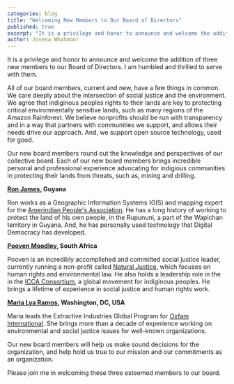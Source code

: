```yaml
---
categories: blog
title: "Welcoming New Members to Our Board of Directors"
published: true
excerpt: "It is a privilege and honor to announce and welcome the addition of three new members to our Board of Directors."
author: Jovena Whatmoor
---
```

It is a privilege and honor to announce and welcome the addition of three new
members to our Board of Directors. I am humbled and thrilled to serve with them.

All of our board members, current and new, have a few things in common. We care
deeply about the intersection of social justice and the environment. We agree
that indiginous peoples rights to their lands are key to protecting critical
environmentally sensitive lands, such as many regions of the Amazon Rainforest.
We believe nonprofits should be run with transparency and in a way that partners
with communities we support, and allows their needs drive our approach. And, we
support open source technology, used for good.

Our new board members round out the knowledge and perspectives of our collective
board. Each of our new board members brings incredible personal and professional
experience advocating for indigious communities in protecting their lands from
threats, such as, mining and drilling.

**[Ron James](https://www.digital-democracy.org/team/ron), Guyana**

Ron works as a Geographic Information Systems (GIS) and mapping expert for the
[Amerindian People's Association](https://apaguyana.com/). He has a long history
of working to protect the land of his own people, in the Rupununi, a part of the
Wapichan territory in Guyana. And, he has personally used technology that
Digital Democracy has developed.

**[Pooven Moodley](https://www.digital-democracy.org/team/pooven), South
Africa**

Pooven is an incredibly accomplished and committed social justice leader,
currently running a non-profit called [Natural
Justice](https://naturaljustice.org/), which focuses on human rights and
environmental law. He also holds a leadership role in the in the [ICCA
Consortium](https://www.iccaconsortium.org/), a global movement for indiginous
peoples. He brings a lifetime of experience in social justice and human rights
work.

**[Maria Lya Ramos](https://www.digital-democracy.org/team/maria), Washington,
DC, USA**

Maria leads the Extractive Industries Global Program for [Oxfam
International](https://www.oxfam.org/). She brings more than a decade of
experience working on environmental and social justice issues for well-known
organizations.

Our new board members will help us make sound decisions for the organization,
and help hold us true to our mission and our commitments as an organization.

Please join me in welcoming these three esteemed members to our board.
